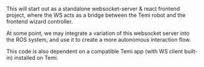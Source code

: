 This will start out as a standalone websocket-server & react frontend project,
where the WS acts as a bridge between the Temi robot and the frontend wizard controller.

At some point, we may integrate a variation of this websocket server into the ROS system,
and use it to create a more autonomous interaction flow.

This code is also dependent on a compatible Temi app (with WS client built-in) installed on Temi.

